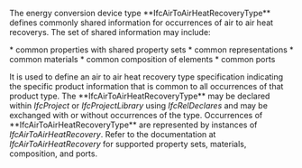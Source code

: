 The energy conversion device type \*\*IfcAirToAirHeatRecoveryType\*\* defines commonly shared information for occurrences of air to air heat recoverys. The set of shared information may include:

\* common properties with shared property sets
\* common representations
\* common materials
\* common composition of elements
\* common ports

It is used to define an air to air heat recovery type specification indicating the specific product information that is common to all occurrences of that product type. The \*\*IfcAirToAirHeatRecoveryType\*\* may be declared within _IfcProject_ or _IfcProjectLibrary_ using _IfcRelDeclares_ and may be exchanged with or without occurrences of the type. Occurrences of \*\*IfcAirToAirHeatRecoveryType\*\* are represented by instances of _IfcAirToAirHeatRecovery_. Refer to the documentation at _IfcAirToAirHeatRecovery_ for supported property sets, materials, composition, and ports.
